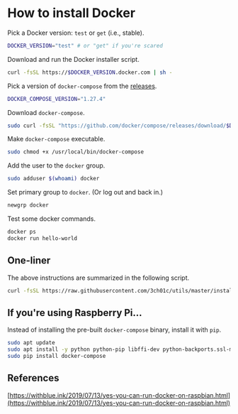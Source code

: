 # How to install Docker

Pick a Docker version: `test` or `get` (i.e., stable).

```sh
DOCKER_VERSION="test" # or "get" if you're scared
```

Download and run the Docker installer script.

```sh
curl -fsSL https://$DOCKER_VERSION.docker.com | sh -
```

Pick a version of `docker-compose` from the [releases](https://github.com/docker/compose/releases).

```sh
DOCKER_COMPOSE_VERSION="1.27.4"
```

Download `docker-compose`.

```sh
sudo curl -fsSL "https://github.com/docker/compose/releases/download/$DOCKER_COMPOSE_VERSION/docker-compose-$(uname -s)-$(uname -m)" -o /usr/local/bin/docker-compose
```

Make `docker-compose` executable.

```sh
sudo chmod +x /usr/local/bin/docker-compose
```

Add the user to the `docker` group.

```sh
sudo adduser $(whoami) docker
```

Set primary group to `docker`. (Or log out and back in.)

```sh
newgrp docker
```

Test some docker commands.

```sh
docker ps
docker run hello-world
```

## One-liner

The above instructions are summarized in the following script.

```sh
curl -fsSL https://raw.githubusercontent.com/3ch01c/utils/master/install_docker.sh | sh -
```

## If you're using Raspberry Pi...

Instead of installing the pre-built `docker-compose` binary, install it with `pip`.

```sh
sudo apt update
sudo apt install -y python python-pip libffi-dev python-backports.ssl-match-hostname
sudo pip install docker-compose
```

## References

[https://withblue.ink/2019/07/13/yes-you-can-run-docker-on-raspbian.html](https://withblue.ink/2019/07/13/yes-you-can-run-docker-on-raspbian.html)

<!--stackedit_data:
eyJoaXN0b3J5IjpbLTQwMjUyNTQ4MCw2ODQxNjE2MzYsLTc4ND
QyMDkwNywtMTI1ODkxMzAyMSwxMDg3NTUwMDMyXX0=
-->
